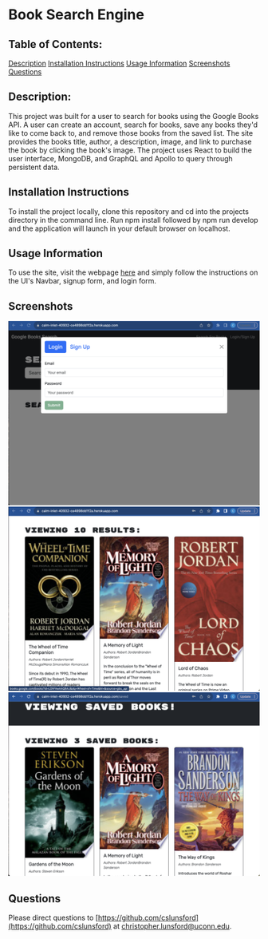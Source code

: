 # Book Search Engine  
  ## Table of Contents:
  [Description](#description)
  [Installation Instructions](#installation-instructions)
  [Usage Information](#usage-information)
  [Screenshots](#screenshots)
  [Questions](#questions)

  ## Description:
  This project was built for a user to search for books using the Google Books API. A user can create an account, search for books, save any books they'd like to come back to, and remove those books from the saved list. The site provides the books title, author, a description, image, and link to purchase the book by clicking the book's image. The project uses React to build the user interface, MongoDB, and GraphQL and Apollo to query through persistent data.

  ## Installation Instructions
  To install the project locally, clone this repository and cd into the projects directory in the command line. Run npm install followed by npm run develop and the application will launch in your default browser on localhost.

  ## Usage Information
  To use the site, visit the webpage [here](https://calm-inlet-40932-ce4898dd1f2a.herokuapp.com/) and simply follow the instructions on the UI's Navbar, signup form, and login form.

  ## Screenshots
  ![Screenshot of Login/Signup Modal](screenshots/bse-screenshot-1.png)
  ![Screenshot of Book Search Results](screenshots/bse-screenshot-2.png)
  ![Screenshot of Saved Books](screenshots/bse-screenshot-3.png)

  ## Questions
  Please direct questions to [https://github.com/cslunsford](https://github.com/cslunsford) at [christopher.lunsford@uconn.edu](christopher.lunsford@uconn.edu).
